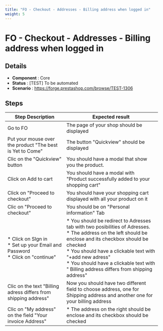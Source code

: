 ```yaml
---
title: "FO - Checkout - Addresses - Billing address when logged in"
weight: 5
---
```


# FO - Checkout - Addresses - Billing address when logged in
## Details
* **Component** : Core
* **Status** : [TEST] To be automated
* **Scenario** : https://forge.prestashop.com/browse/TEST-1306

## Steps
| Step Description | Expected result |
| ----- | ----- |
| Go to FO | The page of your shop should be displayed |
| Put your mouse over the product "The best is Yet to Come" | The button "Quickview" should be displayed |
| Clic on the "Quickview" button | You should have a modal that show you the product. |
| Click on Add to cart | You should have a modal with "Product successfully added to your shopping cart" |
| Click on "Proceed to checkout" | You should have your shopping cart displayed with all your product on it |
| Clic on "Proceed to checkout" | You should be on "Personal information" Tab |
| * Click on SIgn in <br> * Set up your Email and Password <br> * Click on "continue" | * You should be redirect to Adresses tab with two posibilities of Adresses.<br> * The address on the left should be enclose and its checkbox should be checked <br> * You should have a clickable text with "+add new adress" <br> * You should have a clickable text with " Billing address differs from shipping address" |
| Clic on the text "Billing adress differs from shipping address" | Now you should have two different field to choose address, one for Shipping address and another one for your billing address |
| Clic on "My address" on the field "Your invoice Address" | * The address on the right should be enclose and its checkbox should be checked |
